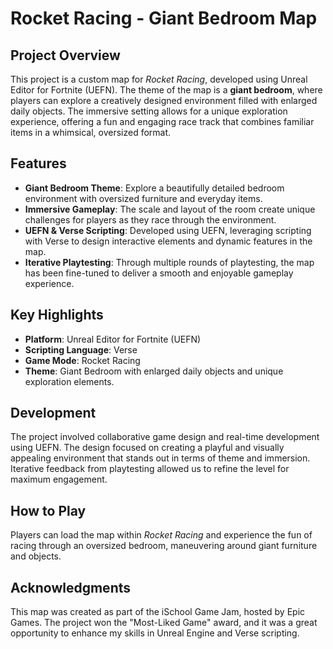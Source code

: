 # Rocket Racing - Giant Bedroom Map

## Project Overview
This project is a custom map for *Rocket Racing*, developed using Unreal Editor for Fortnite (UEFN). The theme of the map is a **giant bedroom**, where players can explore a creatively designed environment filled with enlarged daily objects. The immersive setting allows for a unique exploration experience, offering a fun and engaging race track that combines familiar items in a whimsical, oversized format.

## Features
- **Giant Bedroom Theme**: Explore a beautifully detailed bedroom environment with oversized furniture and everyday items.
- **Immersive Gameplay**: The scale and layout of the room create unique challenges for players as they race through the environment.
- **UEFN & Verse Scripting**: Developed using UEFN, leveraging scripting with Verse to design interactive elements and dynamic features in the map.
- **Iterative Playtesting**: Through multiple rounds of playtesting, the map has been fine-tuned to deliver a smooth and enjoyable gameplay experience.

## Key Highlights
- **Platform**: Unreal Editor for Fortnite (UEFN)
- **Scripting Language**: Verse
- **Game Mode**: Rocket Racing
- **Theme**: Giant Bedroom with enlarged daily objects and unique exploration elements.

## Development
The project involved collaborative game design and real-time development using UEFN. The design focused on creating a playful and visually appealing environment that stands out in terms of theme and immersion. Iterative feedback from playtesting allowed us to refine the level for maximum engagement.

## How to Play
Players can load the map within *Rocket Racing* and experience the fun of racing through an oversized bedroom, maneuvering around giant furniture and objects.

## Acknowledgments
This map was created as part of the iSchool Game Jam, hosted by Epic Games. The project won the "Most-Liked Game" award, and it was a great opportunity to enhance my skills in Unreal Engine and Verse scripting.


